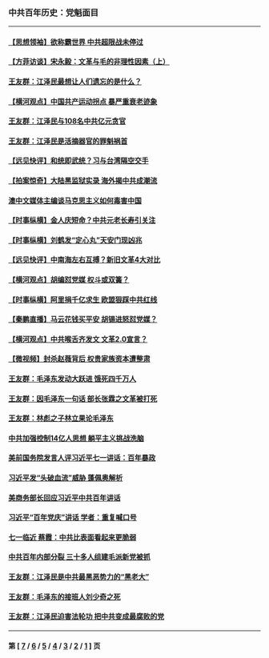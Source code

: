 ### 中共百年历史：党魁面目
---
#### [【思想领袖】欲称霸世界 中共超限战未停过](../../pages/nf1176107/n13745142.md?11100430) 
#### [【方菲访谈】宋永毅：文革与毛的非理性因素（上）](../../pages/nf1176107/n13469956.md?11100430) 
#### [王友群：江泽民最想让人们遗忘的是什么？](../../pages/nf1176107/n13408949.md?11100430) 
#### [【横河观点】中国共产运动拐点 暴严重衰老迹象](../../pages/nf1176107/n13388333.md?11100430) 
#### [王友群：江泽民与108名中共亿元贪官](../../pages/nf1176107/n13352358.md?11100430) 
#### [王友群：江泽民是活摘器官的罪魁祸首](../../pages/nf1176107/n13336903.md?11100430) 
#### [【远见快评】和统即武统？习与台湾隔空交手](../../pages/nf1176107/n13297739.md?11100430) 
#### [【拍案惊奇】大陆黑监狱实录 海外揭中共成潮流](../../pages/nf1176107/n13288853.md?11100430) 
#### [澳中文媒体主编谈马克思主义如何毒害中国](../../pages/nf1176107/n13257387.md?11100430) 
#### [【时事纵横】金人庆短命？中共元老长寿引关注](../../pages/nf1176107/n13217934.md?11100430) 
#### [【时事纵横】刘鹤发“定心丸”天安门现凶兆](../../pages/nf1176107/n13215416.md?11100430) 
#### [【远见快评】中南海左右互搏？新旧文革4大对比](../../pages/nf1176107/n13214745.md?11100430) 
#### [【横河观点】胡编怼党媒 权斗或双簧？](../../pages/nf1176107/n13210864.md?11100430) 
#### [【时事纵横】阿里捐千亿求生 欧盟狠踩中共红线](../../pages/nf1176107/n13206431.md?11100430) 
#### [【秦鹏直播】马云花钱买平安 胡锡进怒怼党媒？](../../pages/nf1176107/n13206392.md?11100430) 
#### [【横河观点】中共喉舌齐发文 文革2.0宣言？](../../pages/nf1176107/n13201248.md?11100430) 
#### [【微视频】封杀赵薇背后 权贵家族资本遭整肃](../../pages/nf1176107/n13197798.md?11100430) 
#### [王友群：毛泽东发动大跃进 饿死四千万人](../../pages/nf1176107/n13177158.md?11100430) 
#### [王友群：因毛泽东一句话 部长张霖之文革被打死](../../pages/nf1176107/n13161711.md?11100430) 
#### [王友群：林彪之子林立果论毛泽东](../../pages/nf1176107/n13128622.md?11100430) 
#### [中共加强控制14亿人思想 躺平主义挑战洗脑](../../pages/nf1176107/n13094299.md?11100430) 
#### [美前国务院发言人评习近平七一讲话：百年暴政](../../pages/nf1176107/n13066986.md?11100430) 
#### [习近平发“头破血流”威胁 蓬佩奥解析](../../pages/nf1176107/n13063604.md?11100430) 
#### [美商务部长回应习近平中共百年讲话](../../pages/nf1176107/n13062903.md?11100430) 
#### [习近平“百年党庆”讲话 学者：重复喊口号](../../pages/nf1176107/n13061411.md?11100430) 
#### [七一临近 蔡霞：中共比表面看起来更脆弱](../../pages/nf1176107/n13056418.md?11100430) 
#### [中共百年内部分裂 三十多人组建毛派新党被抓](../../pages/nf1176107/n13044023.md?11100430) 
#### [王友群：江泽民是中共最黑恶势力的“黑老大”](../../pages/nf1176107/n13022180.md?11100430) 
#### [王友群：毛泽东的接班人刘少奇之死](../../pages/nf1176107/n12991772.md?11100430) 
#### [王友群：江泽民迫害法轮功 把中共变成最腐败的党](../../pages/nf1176107/n12947347.md?11100430) 

---
#### 第 [ [7](./7.md?11100430) / [6](./6.md?11100430) / [5](./5.md?11100430) / [4](./4.md?11100430) / [3](./3.md?11100430) / [2](./2.md?11100430) / [1](./1.md?11100430) ] 页
